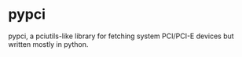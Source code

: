 # pypci
pypci, a pciutils-like library for fetching system PCI/PCI-E devices but written mostly in python.
